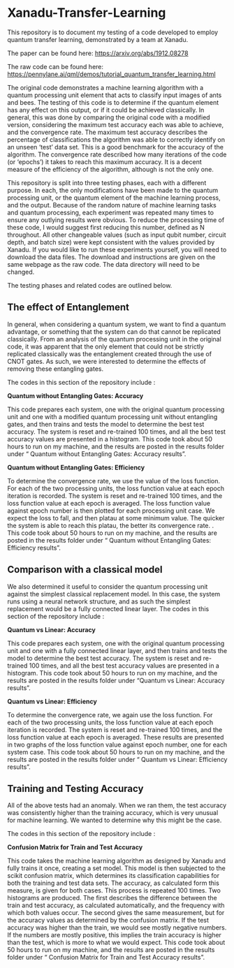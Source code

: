 # Xanadu-Transfer-Learning
This repository is to document my testing of a code developed to employ quantum transfer learning, demonstrated by a team at Xanadu. 

The paper can be found here: https://arxiv.org/abs/1912.08278

The raw code can be found here: https://pennylane.ai/qml/demos/tutorial_quantum_transfer_learning.html

The original code demonstrates a machine learning algorithm with a quantum processing unit element that acts to classify input images of ants and bees. The testing of this code is to determine if the quantum element has any effect on this output, or if it could be achieved classically. In general, this was done by comparing the original code with a modified version, considering the maximum test accuracy each was able to achieve, and the convergence rate. The maximum test accuracy describes the percentage of classifications the algorithm was able to correctly identify on an unseen ‘test’ data set. This is a good benchmark for the accuracy of the algorithm. The convergence rate described how many iterations of the code (or ‘epochs’) it takes to reach this maximum accuracy. It is a decent measure of the efficiency of the algorithm, although is not the only one.

This repository is split into three testing phases, each with a different purpose. In each, the only modifications have been made to the quantum processing unit, or the quantum element of the machine learning process, and the output. Because of the random nature of machine learning tasks and quantum processing, each experiment was repeated many times to ensure any outlying results were obvious. To reduce the processing time of these code, I would suggest first reducing this number, defined as N throughout. All other changeable values (such as input qubit number, circuit depth, and batch size) were kept consistent with the values provided by Xanadu. If you would like to run these experiments yourself, you will need to download the data files. The download and instructions are given on the same webpage as the raw code. The data directory will need to be changed. 

 The testing phases and related codes are outlined below. 
 
## The effect of Entanglement

In general, when considering a quantum system, we want to find a quantum advantage, or something that the system can do that cannot be replicated classically. From an analysis of the quantum processing unit in the original code, it was apparent that the only element that could not be strictly replicated classically was the entanglement created through the use of CNOT gates. As such, we were interested to determine the effects of removing these entangling gates. 

The codes in this section of the repository include :

**Quantum without Entangling Gates: Accuracy**

This code prepares each system, one with the original quantum processing unit and one with a modified quantum processing unit without entangling gates, and then trains and tests the model to determine the best test accuracy. The system is reset and re-trained 100 times, and all the best test accuracy values are presented in a histogram. This code took about 50 hours to run on my machine, and the results are posted in the results folder under “ Quantum without Entangling Gates: Accuracy results”. 

**Quantum without Entangling Gates: Efficiency**

To determine the convergence rate, we use the value of the loss function. For each of the two processing units, the loss function value at each epoch iteration is recorded. The system is reset and re-trained 100 times, and the loss function value at each epoch is averaged. The loss function value against epoch number is then plotted for each processing unit case. We expect the loss to fall, and then platau at some minimum value. The quicker the system is able to reach this platau, the better its convergence rate. . This code took about 50 hours to run on my machine, and the results are posted in the results folder under “ Quantum without Entangling Gates: Efficiency results”. 

## Comparison with a classical model 

We also determined it useful to consider the quantum processing unit against the simplest classical replacement model. In this case, the system runs using a neural network structure, and as such the simplest replacement would be a fully connected linear layer. 
The codes in this section of the repository include :

**Quantum vs Linear: Accuracy**

This code prepares each system, one with the original quantum processing unit and one with a fully connected linear layer, and then trains and tests the model to determine the best test accuracy. The system is reset and re-trained 100 times, and all the best test accuracy values are presented in a histogram. This code took about 50 hours to run on my machine, and the results are posted in the results folder under “Quantum vs Linear: Accuracy results”.  

**Quantum vs Linear: Efficiency**

To determine the convergence rate, we again use the loss function. For each of the two processing units, the loss function value at each epoch iteration is recorded. The system is reset and re-trained 100 times, and the loss function value at each epoch is averaged. These results are presented in two graphs of the loss function value against epoch number, one for each system case. This code took about 50 hours to run on my machine, and the results are posted in the results folder under “ Quantum vs Linear: Efficiency results”. 

## Training and Testing Accuracy 

All of the above tests had an anomaly. When we ran them, the test accuracy was consistently higher than the training accuracy, which is very unusual for machine learning. We wanted to determine why this might be the case. 

The codes in this section of the repository include :

**Confusion Matrix for Train and Test Accuracy**

This code takes the machine learning algorithm as designed by Xanadu and fully trains it once, creating a set model. This model is then subjected to the scikit confusion matrix, which determines its classification capabilities for both the training and test data sets. The accuracy, as calculated form this measure, is given for both cases. This process is repeated 100 times. Two histograms are produced. The first describes the difference between the train and test accuracy, as calculated automatically, and the frequency with which both values occur. The second gives the same measurement, but for the accuracy values as determined by the confusion matrix. If the test accuracy was higher than the train, we would see mostly negative numbers. If the numbers are mostly positive, this implies the train accuracy is higher than the test, which is more to what we would expect. This code took about 50 hours to run on my machine, and the results are posted in the results folder under “ Confusion Matrix for Train and Test Accuracy results”. 

